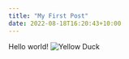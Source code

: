 ```yaml
---
title: "My First Post"
date: 2022-08-18T16:20:43+10:00
---
```


Hello world!
![Yellow Duck](/duck.png "Yellow Duck")
